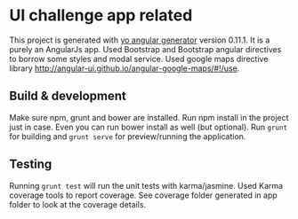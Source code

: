 # UI challenge app related

This project is generated with [yo angular generator](https://github.com/yeoman/generator-angular)
version 0.11.1. It is a purely an AngularJs app.
Used Bootstrap and Bootstrap angular directives to borrow some styles and modal service.
Used google maps directive library http://angular-ui.github.io/angular-google-maps/#!/use.



## Build & development

Make sure npm, grunt and bower are installed. Run npm install in the project just in case. Even you can run bower install as well (but optional).
Run `grunt` for building and `grunt serve` for preview/running the application.

## Testing

Running `grunt test` will run the unit tests with karma/jasmine.
Used Karma coverage tools to report coverage. See coverage folder generated in app folder to look at the coverage details.

